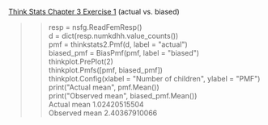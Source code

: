 [Think Stats Chapter 3 Exercise 1](http://greenteapress.com/thinkstats2/html/thinkstats2004.html#toc31) (actual vs. biased)

>> resp = nsfg.ReadFemResp()  
d = dict(resp.numkdhh.value_counts())  
pmf = thinkstats2.Pmf(d, label = "actual")  
biased_pmf = BiasPmf(pmf, label = "biased")  
thinkplot.PrePlot(2)  
thinkplot.Pmfs([pmf, biased_pmf])  
thinkplot.Config(xlabel = "Number of children", ylabel = "PMF")  
print("Actual mean", pmf.Mean())  
print("Observed mean", biased_pmf.Mean())  
Actual mean 1.02420515504  
Observed mean 2.40367910066
